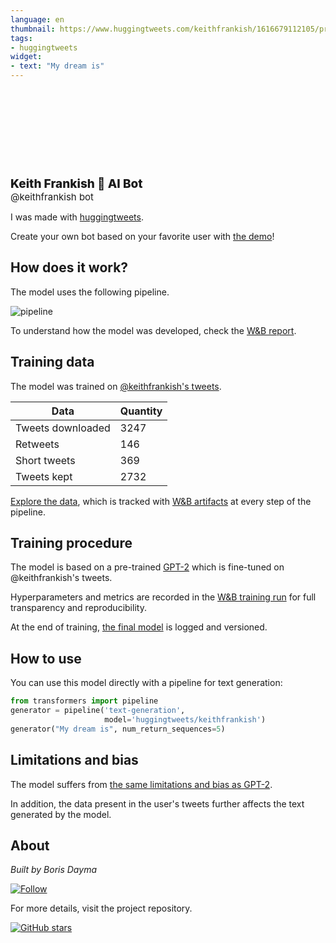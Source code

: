 ```yaml
---
language: en
thumbnail: https://www.huggingtweets.com/keithfrankish/1616679112105/predictions.png
tags:
- huggingtweets
widget:
- text: "My dream is"
---
```


<div>
<div style="width: 132px; height:132px; border-radius: 50%; background-size: cover; background-image: url('https://pbs.twimg.com/profile_images/1207775707839041538/osgc7L9X_400x400.jpg')">
</div>
<div style="margin-top: 8px; font-size: 19px; font-weight: 800">Keith Frankish 🤖 AI Bot </div>
<div style="font-size: 15px">@keithfrankish bot</div>
</div>

I was made with [huggingtweets](https://github.com/borisdayma/huggingtweets).

Create your own bot based on your favorite user with [the demo](https://colab.research.google.com/github/borisdayma/huggingtweets/blob/master/huggingtweets-demo.ipynb)!

## How does it work?

The model uses the following pipeline.

![pipeline](https://github.com/borisdayma/huggingtweets/blob/master/img/pipeline.png?raw=true)

To understand how the model was developed, check the [W&B report](https://wandb.ai/wandb/huggingtweets/reports/HuggingTweets-Train-a-Model-to-Generate-Tweets--VmlldzoxMTY5MjI).

## Training data

The model was trained on [@keithfrankish's tweets](https://twitter.com/keithfrankish).

| Data | Quantity |
| --- | --- |
| Tweets downloaded | 3247 |
| Retweets | 146 |
| Short tweets | 369 |
| Tweets kept | 2732 |

[Explore the data](https://wandb.ai/wandb/huggingtweets/runs/3n1ipgov/artifacts), which is tracked with [W&B artifacts](https://docs.wandb.com/artifacts) at every step of the pipeline.

## Training procedure

The model is based on a pre-trained [GPT-2](https://huggingface.co/gpt2) which is fine-tuned on @keithfrankish's tweets.

Hyperparameters and metrics are recorded in the [W&B training run](https://wandb.ai/wandb/huggingtweets/runs/2yqsk3di) for full transparency and reproducibility.

At the end of training, [the final model](https://wandb.ai/wandb/huggingtweets/runs/2yqsk3di/artifacts) is logged and versioned.

## How to use

You can use this model directly with a pipeline for text generation:

```python
from transformers import pipeline
generator = pipeline('text-generation',
                     model='huggingtweets/keithfrankish')
generator("My dream is", num_return_sequences=5)
```

## Limitations and bias

The model suffers from [the same limitations and bias as GPT-2](https://huggingface.co/gpt2#limitations-and-bias).

In addition, the data present in the user's tweets further affects the text generated by the model.

## About

*Built by Boris Dayma*

[![Follow](https://img.shields.io/twitter/follow/borisdayma?style=social)](https://twitter.com/intent/follow?screen_name=borisdayma)

For more details, visit the project repository.

[![GitHub stars](https://img.shields.io/github/stars/borisdayma/huggingtweets?style=social)](https://github.com/borisdayma/huggingtweets)
